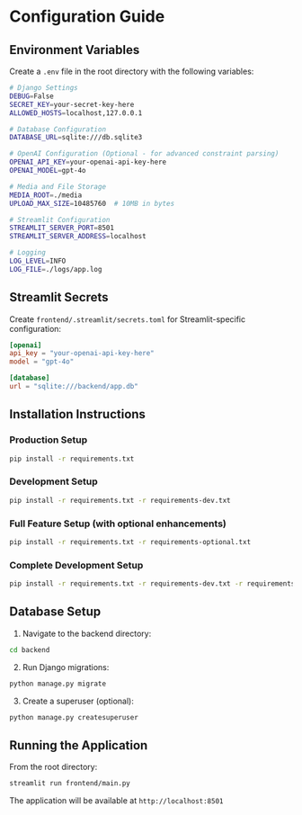 # Configuration Guide

## Environment Variables

Create a `.env` file in the root directory with the following variables:

```bash
# Django Settings
DEBUG=False
SECRET_KEY=your-secret-key-here
ALLOWED_HOSTS=localhost,127.0.0.1

# Database Configuration
DATABASE_URL=sqlite:///db.sqlite3

# OpenAI Configuration (Optional - for advanced constraint parsing)
OPENAI_API_KEY=your-openai-api-key-here
OPENAI_MODEL=gpt-4o

# Media and File Storage
MEDIA_ROOT=./media
UPLOAD_MAX_SIZE=10485760  # 10MB in bytes

# Streamlit Configuration
STREAMLIT_SERVER_PORT=8501
STREAMLIT_SERVER_ADDRESS=localhost

# Logging
LOG_LEVEL=INFO
LOG_FILE=./logs/app.log
```

## Streamlit Secrets

Create `frontend/.streamlit/secrets.toml` for Streamlit-specific configuration:

```toml
[openai]
api_key = "your-openai-api-key-here"
model = "gpt-4o"

[database]
url = "sqlite:///backend/app.db"
```

## Installation Instructions

### Production Setup
```bash
pip install -r requirements.txt
```

### Development Setup
```bash
pip install -r requirements.txt -r requirements-dev.txt
```

### Full Feature Setup (with optional enhancements)
```bash
pip install -r requirements.txt -r requirements-optional.txt
```

### Complete Development Setup
```bash
pip install -r requirements.txt -r requirements-dev.txt -r requirements-optional.txt
```

## Database Setup

1. Navigate to the backend directory:
```bash
cd backend
```

2. Run Django migrations:
```bash
python manage.py migrate
```

3. Create a superuser (optional):
```bash
python manage.py createsuperuser
```

## Running the Application

From the root directory:
```bash
streamlit run frontend/main.py
```

The application will be available at `http://localhost:8501` 